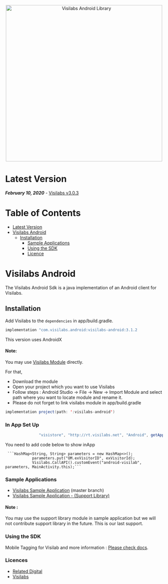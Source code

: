 
<p align="center">
  <a target="_blank" rel="noopener noreferrer" href="https://github.com/relateddigital/visilabs-android"><img src="https://github.com/relateddigital/visilabs-android/blob/master/app/visilabs.png" alt="Visilabs Android Library" width="500" style="max-width:100%;"></a>
</p>

# Latest Version 

***February 10, 2020*** - [Visilabs v3.0.3](https://github.com/relateddigital/visilabs-android/releases) 

# Table of Contents

- [Latest Version](#latest-version)
- [Visilabs Android](#visilabs-android)
  * [Installation](#installation)
    + [Sample Applications](#sample-applications)
    + [Using the SDK](#using-the-sdk)
    + [Licence](#licence)
    
# Visilabs Android

The Visilabs Android Sdk is a java implementation of an Android client for Visilabs.

## Installation


Add Visilabs to the ```dependencies``` in app/build.gradle.

```java
implementation "com.visilabs.android:visilabs-android:3.1.2
```
This version uses AndroidX

#### Note: 
 
You may use  [Visilabs Module](https://github.com/relateddigital/visilabs-android/tree/master/visilabs-android) directly.

  For that, 
- Download the module
- Open your project which you want to use Visilabs
- Follow steps : Android Studio -> File -> New -> Import Module and select path where you want to locate module and rename it.
- Please do not forget to link visilabs module in app/build.gradle  
```java
implementation project(path: ':visilabs-android') 
```

### In App Set Up

 ```java Visilabs.CreateAPI(organizationID, siteID, "http://lgr.visilabs.net",
                "visistore", "http://rt.visilabs.net", "Android", getApplicationContext(),  "http://s.visilabs.net/json", "http://s.visilabs.net/actjson", 30000);
```

You need to add code below to show inApp

     ```HashMap<String, String> parameters = new HashMap<>();
                parameters.put("OM.exVisitorID", exVisitorId);
                Visilabs.CallAPI().customEvent("android-visilab", parameters, MainActivity.this);```                        


### Sample Applications 

- [Visilabs Sample Application](https://github.com/relateddigital/visilabs-android/releases/tag/3.0.3) (master branch)
- [Visilabs Sample Application - (Support Library) ](https://github.com/relateddigital/visilabs-android/tree/support_library)      
#### Note : 
You may use the support library module in sample application but we will not contribute support library in the future. This is our last support.

### Using the SDK

Mobile Tagging for Visilab and more information :  [Please check docs](https://docs.relateddigital.com/display/KB/Android+-+API+Setup). 

### Licences


 - [Related Digital ](https://www.relateddigital.com/)
 - [Visilabs ](http://visilabs.com/)

